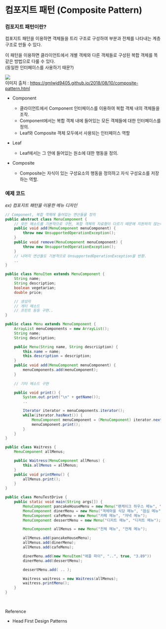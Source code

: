 컴포지트 패턴 (Composite Pattern)
===

### 컴포지트 패턴이란?

컴포지트 패턴을 이용하면 객체들을 트리 구조로 구성하여 부분과 전체를 나타내는 계층구조로 만들 수 있다.

이 패턴을 이용하면 클라이언트에서 개별 객체와 다른 객체들로 구성된 복합 객체를 똑같은 방법으로 다룰 수 있다. <br>
(동일한 인터페이스를 사용하기 때문?)

<img src ="https://gmlwjd9405.github.io/images/design-pattern-composite/composite-pattern.png"> <br>
이미지 출처 : https://gmlwjd9405.github.io/2018/08/10/composite-pattern.html

- Component <br>
  - 클라이언트에서 Component 인터페이스를 이용하여 복합 객체 내의 객체들을 조작.
  - Component에서는 복합 객체 내에 들어있는 모든 객체들에 대한 인터페이스를 정의.
  - Leaf와 Composite 객체 모두에서 사용되는 인터페이스 역할

- Leaf <br>
  - Leaf에서는 그 안에 들어있는 원소에 대한 행동을 정의.

- Composite <br>
  - Composite는 자식이 있는 구성요소의 행동을 정의하고 자식 구성요소를 저장하는 역할.


### 예제 코드

*ex) 컴포지트 패턴을 이용한 메뉴 디자인*

~~~java
// Component, 복합 객체에 들어있는 연산들을 정의
public abstract class MenuComponent {
    // 모든 메소드를 기본적으로 구현, 복합 객체의 자료형이 다르기 때문에 지원하지 않는다면 UnsupportedOperationException을 던지도록 구현.
    public void add(MenuComponent menuComponent) {
        throw new UnsupportedOperationException();
    }
    public void remove(MenuComponent menuComponent) {
        throw new UnsupportedOperationException();
    }
    // 나머지 연산들도 기본적으로 UnsupportedOperationException을 반환.
    ..
}
~~~
~~~java
public class MenuItem extends MenuComponent {
    String name;
    String description;
    boolean vegetarian;
    double price;

    // 생성자
    // 게터 메소드
    // 프린트 등등 구현..
}
~~~
~~~java
public class Menu extends MenuComponent {
    ArrayList menuComponents = new ArrayList();
    String name;
    String description;

    public Menu(String name, String descriiption) {
        this.name = name;
        this.description = description;
    }
    public void add(MenuComponent menuComponent) {
        menuComponents.add(menuComponent);
    }
    
    // 기타 메소드 구현

    public void print() {
        System.out.print("\n" + getName());
        ..

        Iterator iterator = menuComponents.iterator();
        while(iterator.hasNext()) {
            MenuComponent menuComponent = (MenuComponent) iterator.next();
            menuComponent.print();
        }
    }
}
~~~
~~~java
public class Waitress {
    MenuComponent allMenus;

    public Waitress(MenuComponent allMenus) {
        this.allMenus = allMenus;
    }
    public void printMenu() {
        allMenus.print();
    }
}
~~~
~~~java
public class MenuTestDrive {
    public static void main(String args[]) {
        MenuComponent pancakeHouseMenu = new Menu("팬케이크 하우스 메뉴", "아침 메뉴");
        MenuComponent dinerMenu = new Menu("객체마을 식당 메뉴", "점심 메뉴");
        MenuComponent cafeMenu = new Menu("카페 메뉴", "저녁 메뉴");
        MenuComponent dessertMenu = new Menu("디저트 메뉴", "디저트 메뉴");

        MenuComponent allMenus = new Menu("전체 메뉴", "전체 메뉴");

        allMenus.add(pancakeHouseMenu);
        allMenus.add(dinerMenu);
        allMenus.add(cafeMenu);

        dinerMenu.add(new MenuItem("애플 파이", "..", true, "3.89"))
        dinerMenu.add(dessertMenu);

        dessertMenu.add( .. );

        Waitress waitress = new Waitress(allMenus);
        waitress.printMenu();
    }
}
~~~

<br>


Reference
- Head First Design Patterns